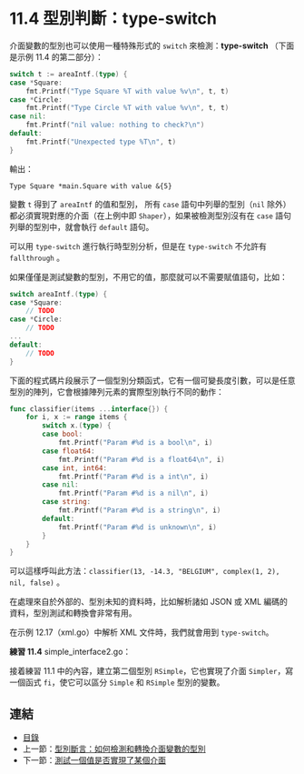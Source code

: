 ﻿# 11.4 型別判斷：type-switch

介面變數的型別也可以使用一種特殊形式的 `switch` 來檢測：**type-switch** （下面是示例 11.4 的第二部分）：

```go
switch t := areaIntf.(type) {
case *Square:
	fmt.Printf("Type Square %T with value %v\n", t, t)
case *Circle:
	fmt.Printf("Type Circle %T with value %v\n", t, t)
case nil:
	fmt.Printf("nil value: nothing to check?\n")
default:
	fmt.Printf("Unexpected type %T\n", t)
}
```

輸出：

    Type Square *main.Square with value &{5}

變數 `t` 得到了 `areaIntf` 的值和型別， 所有 `case` 語句中列舉的型別（`nil` 除外）都必須實現對應的介面（在上例中即 `Shaper`），如果被檢測型別沒有在 `case` 語句列舉的型別中，就會執行 `default` 語句。

可以用 `type-switch` 進行執行時型別分析，但是在 `type-switch` 不允許有 `fallthrough` 。

如果僅僅是測試變數的型別，不用它的值，那麼就可以不需要賦值語句，比如：

```go
switch areaIntf.(type) {
case *Square:
	// TODO
case *Circle:
	// TODO
...
default:
	// TODO
}
```

下面的程式碼片段展示了一個型別分類函式，它有一個可變長度引數，可以是任意型別的陣列，它會根據陣列元素的實際型別執行不同的動作：

```go
func classifier(items ...interface{}) {
	for i, x := range items {
		switch x.(type) {
		case bool:
			fmt.Printf("Param #%d is a bool\n", i)
		case float64:
			fmt.Printf("Param #%d is a float64\n", i)
		case int, int64:
			fmt.Printf("Param #%d is a int\n", i)
		case nil:
			fmt.Printf("Param #%d is a nil\n", i)
		case string:
			fmt.Printf("Param #%d is a string\n", i)
		default:
			fmt.Printf("Param #%d is unknown\n", i)
		}
	}
}
```

可以這樣呼叫此方法：`classifier(13, -14.3, "BELGIUM", complex(1, 2), nil, false)` 。

在處理來自於外部的、型別未知的資料時，比如解析諸如 JSON 或 XML 編碼的資料，型別測試和轉換會非常有用。

在示例 12.17（xml.go）中解析 XML 文件時，我們就會用到 `type-switch`。

**練習 11.4** simple_interface2.go：

接着練習 11.1 中的內容，建立第二個型別 `RSimple`，它也實現了介面 `Simpler`，寫一個函式 `fi`，使它可以區分 `Simple` 和 `RSimple` 型別的變數。

## 連結

- [目錄](directory.md)
- 上一節：[型別斷言：如何檢測和轉換介面變數的型別](11.3.md)
- 下一節：[測試一個值是否實現了某個介面](11.5.md)